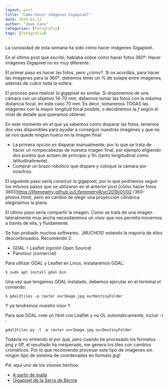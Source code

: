 ```yaml
---
layout: post
title: "Cómo hacer imágenes Gigapíxel"
date: 2019-01-11
author: "Joan Cano"
categories: [fotografía]
tags: [fotografía]
---
```


La curiosidad de esta semana ha sido cómo hacer imágenes Gigapíxel..

En el último post que escribí, hablaba sobre cómo hacer fotos 360º. Hacer imágenes Gigapixel no es muy diferente.

El primer paso es hacer las fotos, pero ¿cómo?. Si os acordáis, para hacer las imágenes para la 360º, debemos tener un % de solape entre imágenes, además de cubrir toda la esfera.

El proceso para realizar la gigapíxel es similar. Si disponemos de una cámara con un objetivo 14-70 mm, debemos tomar las fotos con la máxima distancia focal, en este caso 70 mm. Es decir, tomaremos TODAS las imágenes con la mayor longitud focal posible, o decidiremos la *f* según el nivel de detalle que queramos obtener.

En este momento en el que ya sabemos cómo disparar las fotos, tenemos dos vías disponibles para ayudar a conseguir nuestras imágenes y que no se nos quede ningún hueco en la imagen final:

- La primera opción es disparar manualmente, por lo que se trata de hacer un rompecabezas de nuestra imagen final, por ejemplo eligiendo dos puntos que actúen de principio y fin (tanto longitudinal como latitudinalmente).
- Comprar un brazo robótico que dispare y coloque la cámara por nosotros.

El siguiente paso sería construir la gigapixel, por lo que podríamos seguir los mismos pasos que se utilizaron en el anterior post [cómo hacer fotos 360](https://lifemmetry.github.io/LifemmetryR/vr/2019/01/02 /360-photos.html), pero en cambio de elegir una proyección cilíndrica elegiríamos la plana.

El último paso sería compartir la imagen. Como se trata de una imagen lateralmente muy ancha necesitaremos un visor que nos permita movernos a través de ella, y fluidamente.

Se han probado muchos softwares.. ¡MUCHOS! estando la mayoría de ellos descontinuados. Recomiendo 2:

+ GDAL + Leaflet (opción Open Source)
+ Panotour (comercial)

Para utilizar GDAL y Leaflet en Linux, instalaremos GDAL:

`$ sudo apt install gdal-bin`

Una vez que tengamos GDAL instalado, debemos ejecutar en el terminal el comando:

`$ gdal2tiles -p raster ourImage.jpg ourDestinyFolder`

Y ya tendremos nuestro visor !!

Para que GDAL cree un html con Leaflet y no OL automáticamente, incluir *-l* :

`gdal2tiles.py -l -p raster ourImage.jpg ourDestinyFolder`

Todavía no entiendo el por qué, pero cuando he procesado los formatos png y tiff, el resultado ha inesperado, me genera los tiles con cambios cromáticos. Por lo que recomiendo procesar este tipo de imágenes sin ningún tipo de sistema de coordenadas en formato jpg!

Pd: aquí uno de los visores hechos:
+ [A partir de malla](http://files.tecnitop.com/usuarios/joan/wordpress/tourMP.html)
+ [Gigapixel de la Serra de Bèrnia](../static/gigaBernia/gp_bernia.html)
